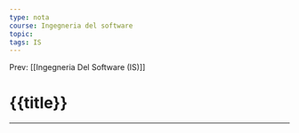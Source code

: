 ```yaml
---
type: nota
course: Ingegneria del software
topic: 
tags: IS
---
```


Prev: [[Ingegneria Del Software (IS)]]

# {{title}}
---